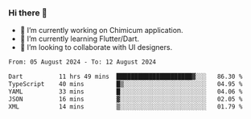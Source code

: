 ### Hi there 👋

<!--
**devcat37/devcat37** is a ✨ _special_ ✨ repository because its `README.md` (this file) appears on your GitHub profile.-->


- 🔭 I’m currently working on Chimicum application.
- 🌱 I’m currently learning Flutter/Dart.
- 👯 I’m looking to collaborate with UI designers.
<!-- - 🤔 I’m looking for help with ... -->

<!--START_SECTION:waka-->

```txt
From: 05 August 2024 - To: 12 August 2024

Dart          11 hrs 49 mins  █████████████████████▓░░░   86.30 %
TypeScript    40 mins         █▒░░░░░░░░░░░░░░░░░░░░░░░   04.95 %
YAML          33 mins         █░░░░░░░░░░░░░░░░░░░░░░░░   04.06 %
JSON          16 mins         ▓░░░░░░░░░░░░░░░░░░░░░░░░   02.05 %
XML           14 mins         ▒░░░░░░░░░░░░░░░░░░░░░░░░   01.79 %
```

<!--END_SECTION:waka-->
